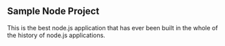 ## Sample Node Project

This is the best node.js application that has ever been built in the whole of the history of node.js applications.

